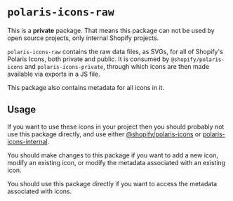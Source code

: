 # `polaris-icons-raw`

This is a **private** package. That means this package can not be used by open source projects, only internal Shopify projects.

`polaris-icons-raw` contains the raw data files, as SVGs, for all of Shopify's Polaris Icons, both private and public. It is consumed by `@shopify/polaris-icons` and `polaris-icons-private`, through which icons are then made available via exports in a JS file.

This package also contains metadata for all icons in it.

## Usage

If you want to use these icons in your project then you should probably not use this package directly, and use either [@shopify/polaris-icons](../../packages/polaris-icons) or [polaris-icons-internal](../../packages/polaris-icons-internal).

You should make changes to this package if you want to add a new icon, modify an existing icon, or modify the metadata associated with an existing icon.

You should use this package directly if you want to access the metadata associated with icons.